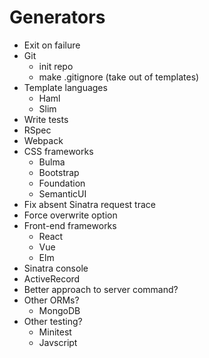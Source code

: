 # Generators
- Exit on failure
- Git
  - init repo
  - make .gitignore (take out of templates)
- Template languages
  - Haml
  - Slim
- Write tests
- RSpec
- Webpack
- CSS frameworks
  - Bulma
  - Bootstrap
  - Foundation
  - SemanticUI
- Fix absent Sinatra request trace
- Force overwrite option
- Front-end frameworks
  - React
  - Vue
  - Elm
- Sinatra console
- ActiveRecord
- Better approach to server command?
- Other ORMs?
  - MongoDB
- Other testing?
  - Minitest
  - Javscript
